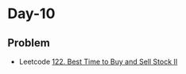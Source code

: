 # Day-10

## Problem
- Leetcode [122. Best Time to Buy and Sell Stock II](https://leetcode.com/problems/best-time-to-buy-and-sell-stock-ii/)

